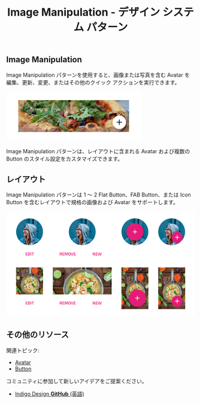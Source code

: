 ﻿---
title: Image Manipulation - デザイン システム パターン
_description: Image Manipulation パターン シンボルは影響する画像のクリック アクションを提供します。
_keywords: デザイン システム, Sketch, Ignite UI for Angular, パターン, UI ライブラリ, ウィジェット
_language: ja
---

## Image Manipulation

Image Manipulation パターンを使用すると、画像または写真を含む Avatar を編集、更新、変更、またはその他のクイック アクションを実行できます。

<img src="../images/image-manip_demo.png" srcset="../images/image-manip_demo@2x.png 2x" />

Image Manipulation パターンは、レイアウトに含まれる Avatar および複数の Button のスタイル設定をカスタマイズできます。

## レイアウト

Image Manipulation パターンは 1 ～ 2 Flat Button、FAB Button、または Icon Button を含むレイアウトで規格の画像および Avatar をサポートします。

<img src="../images/image-manip_layout.png" srcset="../images/image-manip_layout@2x.png 2x" />

## その他のリソース

関連トピック:

- [Avatar](avatar.md)
- [Button](button.md)
  <div class="divider--half"></div>

コミュニティに参加して新しいアイデアをご提案ください。

- [Indigo Design **GitHub** (英語)](https://github.com/IgniteUI/design-system-docfx)
